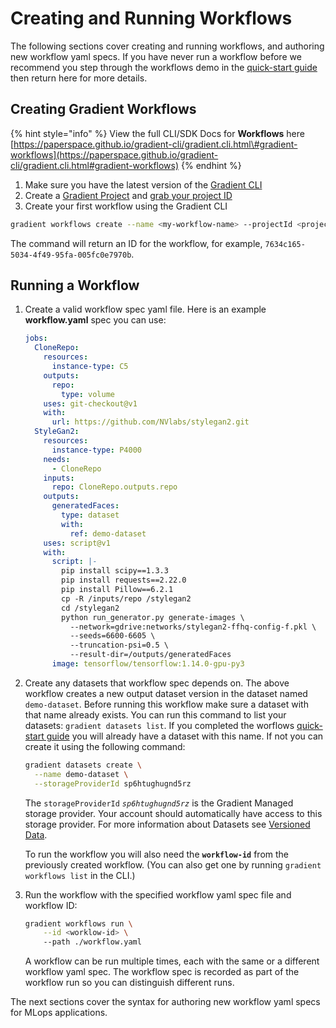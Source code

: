 # Creating and Running Workflows

The following sections cover creating and running workflows, and authoring new workflow yaml specs.  If you have never run a workflow before we recommend you step through the workflows demo in the [quick-start guide](https://docs.paperspace.com/gradient/get-started/quick-start#create-a-project) then return here for more details.

## Creating Gradient Workflows

{% hint style="info" %}
View the full CLI/SDK Docs for **Workflows** here [https://paperspace.github.io/gradient-cli/gradient.cli.html\#gradient-workflows](https://paperspace.github.io/gradient-cli/gradient.cli.html#gradient-workflows)
{% endhint %}

1. Make sure you have the latest version of the [Gradient CLI](../../get-started/quick-start/install-the-cli.md)
2. Create a [Gradient Project](../../get-started/managing-projects/) and [grab your project ID](../../get-started/managing-projects/#get-your-projects-id)
3. Create your first workflow using the Gradient CLI

```bash
gradient workflows create --name <my-workflow-name> --projectId <project-id>
```
The command will return an ID for the workflow, for example, `7634c165-5034-4f49-95fa-005fc0e7970b`.

## Running a Workflow

1. Create a valid workflow spec yaml file.  Here is an example **workflow.yaml** spec you can use:
   ```yaml
   jobs:
     CloneRepo:
       resources:
         instance-type: C5
       outputs:
         repo:
           type: volume
       uses: git-checkout@v1
       with:
         url: https://github.com/NVlabs/stylegan2.git
     StyleGan2:
       resources:
         instance-type: P4000
       needs:
         - CloneRepo
       inputs:
         repo: CloneRepo.outputs.repo
       outputs:
         generatedFaces:
           type: dataset
           with:
             ref: demo-dataset
       uses: script@v1
       with:
         script: |-
           pip install scipy==1.3.3
           pip install requests==2.22.0
           pip install Pillow==6.2.1
           cp -R /inputs/repo /stylegan2
           cd /stylegan2
           python run_generator.py generate-images \
             --network=gdrive:networks/stylegan2-ffhq-config-f.pkl \
             --seeds=6600-6605 \
             --truncation-psi=0.5 \
             --result-dir=/outputs/generatedFaces
         image: tensorflow/tensorflow:1.14.0-gpu-py3
   ```
2. Create any datasets that workflow spec depends on. The above workflow creates a new output dataset version in the dataset named `demo-dataset`. 
   Before running this workflow make sure a dataset with that name already exists.  You can run this command to list your datasets: `gradient datasets list`. 
   If you completed the worflows [quick-start guide](https://docs.paperspace.com/gradient/get-started/quick-start#create-a-project) 
   you will already have a dataset with this name. If not you can create it using the following command:
   ```bash
   gradient datasets create \
     --name demo-dataset \
     --storageProviderId sp6htughugnd5rz
   ```
   The `storageProviderId` *`sp6htughugnd5rz`* is the Gradient Managed storage provider. Your account should automatically have access to this storage provider.
   For more information about Datasets see [Versioned Data](https://docs.paperspace.com/gradient/data/data-overview#versioned-data).

   To run the workflow you will also need the
   **`workflow-id`** from the previously created workflow. (You can also get one by running `gradient workflows list` in the CLI.)  

3. Run the workflow with the specified workflow yaml spec file and workflow ID:
   ```bash
   gradient workflows run \
       --id <worklow-id> \ 
       --path ./workflow.yaml
   ```
   A workflow can be run multiple times, each with the same or a different workflow yaml spec. 
   The workflow spec is recorded as part of the workflow run so you can distinguish different runs.

The next sections cover the syntax for authoring new workflow yaml specs for MLops applications.
